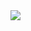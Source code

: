 
<img src="https://coinlive.me/wp-content/uploads/2021/12/Bigger-Entertainment-record-label-burns-176-million-Shiba-Inu-SHIB.jpg">
